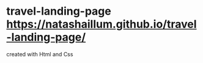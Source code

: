 # travel-landing-page  https://natashaillum.github.io/travel-landing-page/
created with Html and Css
